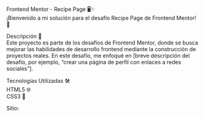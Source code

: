 Frontend Mentor - Recipe Page 🖥️✨<br>
¡Bienvenido a mi solución para el desafío Recipe Page de Frontend Mentor! 🚀

Descripción 📄<br>
Este proyecto es parte de los desafíos de Frontend Mentor, donde se busca mejorar las habilidades de desarrollo frontend mediante la construcción de proyectos reales. En este desafío, me enfoqué en [breve descripción del desafío, por ejemplo, “crear una página de perfil con enlaces a redes sociales”].

Tecnologías Utilizadas 🛠️ <br>
HTML5 🌐<br>
CSS3 🎨<br>

Sitio: <br>

